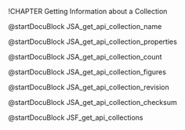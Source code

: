 !CHAPTER Getting Information about a Collection

<!-- js/actions/api-collection.js -->
@startDocuBlock JSA_get_api_collection_name

<!-- js/actions/api-collection.js -->
@startDocuBlock JSA_get_api_collection_properties

<!-- js/actions/api-collection.js -->
@startDocuBlock JSA_get_api_collection_count

<!-- js/actions/api-collection.js -->
@startDocuBlock JSA_get_api_collection_figures

<!-- js/actions/api-collection.js -->
@startDocuBlock JSA_get_api_collection_revision

<!-- js/actions/api-collection.js -->
@startDocuBlock JSA_get_api_collection_checksum

<!-- js/actions/api-collection.js -->
@startDocuBlock JSF_get_api_collections